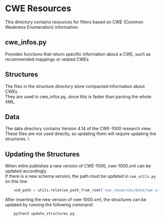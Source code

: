 # CWE Resources
This directory contains resources for filters based on CWE (Common Weakness Enumeration) information.

## cwe_infos.py
Provides functions that return specific information about a CWE, such as recommended mappings or related CWEs

## Structures
The files in the structure directory store compacted information about CWEs. \
They are used in cwe_infos.py, since this is faster than parsing the whole XML.

## Data
The data directory contains Version 4.14 of the CWE-1000 research view. \
These files are not used directly, so updating them will require updating the structures. \

## Updating the Structures
When mitre publishes a new version of CWE-1000, cwe-1000.xml can be updated accordingly. \
If there is a new schema version, the path must be updated in `cwe_utils.py` on this line:
```python
    xsd_path = utils.relative_path_from_root('cwe_resources/data/cwe_schema_v7.1.xsd')
```
After inserting the new version of cwe-1000.xml, the structures can be updated by running the following command:
```bash
    python3 update_structures.py
```
